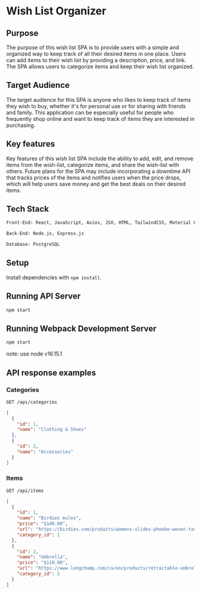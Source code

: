 # Wish List Organizer

## Purpose
The purpose of this wish list SPA is to provide users with a simple and organized way to keep track of all their desired items in one place. Users can add items to their wish list by providing a description, price, and link. The SPA allows users to categorize items and keep their wish list organized.

## Target Audience
The target audience for this SPA is anyone who likes to keep track of items they wish to buy, whether it's for personal use or for sharing with friends and family. This application can be especially useful for people who frequently shop online and want to keep track of items they are interested in purchasing.

## Key features
Key features of this wish list SPA include the ability to add, edit, and remove items from the wish-list, categorize items, and share the wish-list with others. Future plans for the SPA may include incorporating a downtime API that tracks prices of the items and notifies users when the price drops, which will help users save money and get the best deals on their desired items.


## Tech Stack

```sh
Front-End: React, JavaScript, Axios, JSX, HTML, TailwindCSS, Material UI
```

```sh
Back-End: Node.js, Express.js
```

```sh
Database: PostgreSQL
```


## Setup

Install dependencies with `npm install`.


## Running API Server
  ```sh
  npm start
  ```

## Running Webpack Development Server

```sh
npm start
```
note: use node v16.15.1

## API response examples

### Categories

```sh
GET /api/categories
```

```json
[
  {
    "id": 1,
    "name": "Clothing & Shoes"
  },
  {
    "id": 2,
    "name": "Accessories"
  }
]
```

### Items

```sh
GET /api/items
```

```json
[
  {
    "id": 1,
    "name": "Birdies mules",
    "price": "$140.00",
    "url": "https://birdies.com/products/womens-slides-phoebe-woven-tassel-orange-pink?variant=39842925543504",
    "category_id": 1
  },
  {
    "id": 2,
    "name": "Umbrella",
    "price": "$110.00",
    "url": "https://www.longchamp.com/ca/en/products/retractable-umbrella-L1593PES300.html",
    "category_id": 2
  }
]
```
